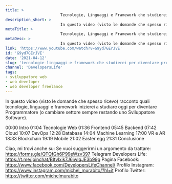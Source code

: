 ```yaml
---
title: > 
                        Tecnologie, Linguaggi e Framework che studierei per diventare Programmatore oggi!
description_short: > 
                        In questo video (visto le domande che spesso ricevo) racconto quali tecnologie, linguaggi e framework inizierei a studiare oggi ...
metaTitle: > 
                        Tecnologie, Linguaggi e Framework che studierei per diventare Programmatore oggi!
metaDesc: > 
                        In questo video (visto le domande che spesso ricevo) racconto quali tecnologie, linguaggi e framework inizierei a studiare oggi ...
link: 'https://www.youtube.com/watch?v=G9yd7GErJVE'
id: 'G9yd7GErJVE'
date: '2021-04-12'
slug: 'tecnologie-linguaggi-e-framework-che-studierei-per-diventare-programmatore-oggi'
channel: 'DevelopersLife'
tags: 
- sviluppatore web
- web developer
- web developer freelance
---
```

In questo video (visto le domande che spesso ricevo) racconto quali tecnologie, linguaggi e framework inizierei a studiare oggi per diventare Programmatore (o cambiare settore sempre restando uno Sviluppatore Software).

00:00 Intro
01:04 Tecnologie Web
01:36 Frontend
05:45 Backend
07:42 Cloud
10:07 DevOps
12:28 Database
14:04 Machine Learning
17:00 VR e AR
18:33 Blockchain
19:19 Mobile
21:02 Easter egg
21:31 Conclusione

Ciao, mi trovi anche su:
Se vuoi suggerirmi un argomento da trattare: https://forms.gle/QTQfGh6P99eWzv397
Telegram Developers Life: https://t.me/joinchat/BItvlxik7J6iwIqJE3b99g
Pagina Facebook: https://www.facebook.com/DevelopersLifeChannel/
Profilo Instagram: https://www.instagram.com/michel_murabito/?hl=it
Profilo Twitter: https://twitter.com/michelmurabito​